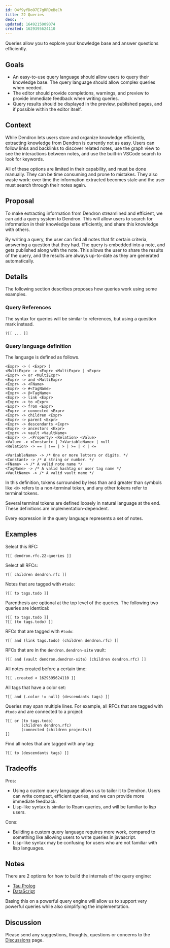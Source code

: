 ```yaml
---
id: O4f9yfDoO7E7gRRDeBeCh
title: 22 Queries
desc: ''
updated: 1649215009074
created: 1629395624110
---
```


Queries allow you to explore your knowledge base and answer questions efficiently.

## Goals

- An easy-to-use query language should allow users to query their knowledge base. The query language should allow complex queries when needed.
- The editor should provide completions, warnings, and preview to provide immediate feedback when writing queries.
- Query results should be displayed in the preview, published pages, and if possible within the editor itself.

## Context

While Dendron lets users store and organize knowledge efficiently, extracting
knowledge from Dendron is currently not as easy. Users can follow links and
backlinks to discover related notes, use the graph view to see the interactions
between notes, and use the built-in VSCode search to look for keywords.

All of these options are limited in their capability, and must be done manually.
They can be time consuming and prone to mistakes. They also waste work: over
time the information extracted becomes stale and the user must search through
their notes again.

## Proposal

To make extracting information from Dendron streamlined and efficient, we can
add a query system to Dendron. This will allow users to search for information
in their knowledge base efficiently, and share this knowledge with others.

By writing a query, the user can find all notes that fit certain criteria,
answering a question that they had. The query is embedded into a note, and gets
published along with the note. This allows the user to share the results of the
query, and the results are always up-to-date as they are generated
automatically.

## Details

The following section describes proposes how queries work using some examples.

### Query References

The syntax for queries will be similar to references, but using a question mark instead.

```
?[[ ... ]]
```

### Query language definition

The language is defined as follows.

```
<Expr> -> ( <Expr> )
<MultiExpr> -> <Expr> <MultiExpr> | <Expr>
<Expr> -> or <MultiExpr>
<Expr> -> and <MultiExpr>
<Expr> -> <FName>
<Expr> -> #<TagName>
<Expr> -> @<TagName>
<Expr> -> link <Expr>
<Expr> -> to <Expr>
<Expr> -> from <Expr>
<Expr> -> connected <Expr>
<Expr> -> children <Expr>
<Expr> -> parent <Expr>
<Expr> -> descendants <Expr>
<Expr> -> ancestors <Expr>
<Expr> -> vault <VaultName>
<Expr> -> .<Property> <Relation> <Value>
<Value> -> <Constant> | ?<VariableName> | null
<Relation> -> == | !== | > | >= | < | <=

<VariableName> -> /* One or more letters or digits. */
<Constant> -> /* A string or number. */
<FName> -> /* A valid note name */
<TagName> -> /* A valid hashtag or user tag name */
<VaultName> -> /* A valid vault name */
```

In this definition, tokens surrounded by less than and greater than symbols like
`<X>` refers to a non-terminal token, and any other tokens refer to terminal
tokens.

Several terminal tokens are defined loosely in natural language at the end. These definitions are implementation-dependent.

Every expression in the query language represents a set of notes.

## Examples

Select this RFC:
```
?[[ dendron.rfc.22-queries ]]
```

Select all RFCs:
```
?[[ children dendron.rfc ]]
```

Notes that are tagged with `#todo`:
```
?[[ to tags.todo ]]
```

Parenthesis are optional at the top level of the queries. The following two queries are identical:
```
?[[ to tags.todo ]]
?[[ (to tags.todo) ]]
```

RFCs that are tagged with `#todo`:
```
?[[ and (link tags.todo) (children dendron.rfc) ]]
```

RFCs that are in the `dendron.dendron-site` vault:
```
?[[ and (vault dendron.dendron-site) (children dendron.rfc) ]]
```

All notes created before a certain time:
```
?[[ .created < 1629395624110 ]]
```

All tags that have a color set:
```
?[[ and (.color != null) (descendants tags) ]]
```

Queries may span multiple lines. For example, all RFCs that are tagged with `#todo` and are connected to a project:
```
?[[ or (to tags.todo)
       (children dendron.rfc)
       (connected (children projects))
]]
```

Find all notes that are tagged with any tag:
```
?[[ to (descendants tags) ]]
```

## Tradeoffs

Pros:
- Using a custom query language allows us to tailor it to Dendron. Users can write compact, efficient queries, and we can provide more immediate feedback.
- Lisp-like syntax is similar to Roam queries, and will be familiar to lisp users.

Cons:
- Building a custom query language requires more work, compared to something like allowing users to write queries in javascript.
- Lisp-like syntax may be confusing for users who are not familiar with lisp languages.

## Notes

There are 2 options for how to build the internals of the query engine:
- [Tau Prolog](http://tau-prolog.org/)
- [DataScript](https://github.com/tonsky/datascript)

Basing this on a powerful query engine will allow us to support very powerful queries while also simplifying the implementation.

## Discussion

Please send any suggestions, thoughts, questions or concerns to the [Discussions](https://github.com/dendronhq/dendron/discussions/1284) page.

